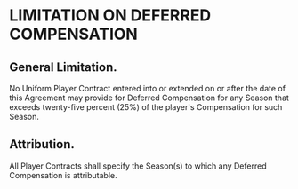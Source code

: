 # LIMITATION ON DEFERRED COMPENSATION

## General Limitation.

No Uniform Player Contract entered into or extended on or after the date of this Agreement may provide for Deferred Compensation for any Season that exceeds twenty-five percent (25%) of the player's Compensation for such Season.

## Attribution.

All Player Contracts shall specify the Season(s) to which any Deferred Compensation is attributable.
